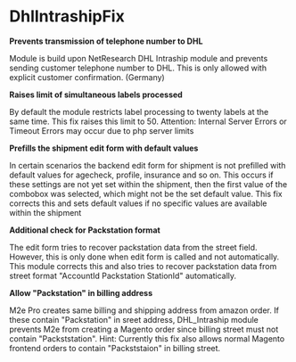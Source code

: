 # DhlIntrashipFix

**Prevents transmission of telephone number to DHL**

Module is build upon NetResearch DHL Intraship module and prevents sending customer telephone number to DHL.
This is only allowed with explicit customer confirmation. (Germany)

**Raises limit of simultaneous labels processed**

By default the module restricts label processing to twenty labels at the same time.
This fix raises this limit to 50. Attention: Internal Server Errors or Timeout Errors may occur due to php server limits

**Prefills the shipment edit form with default values**

In certain scenarios the backend edit form for shipment is not prefilled with default values for agecheck, profile, insurance and so on.
This occurs if these settings are not yet set within the shipment, then the first value of the combobox was selected, which might not be the set default value.
This fix corrects this and sets default values if no specific values are available within the shipment

**Additional check for Packstation format**

The edit form tries to recover packstation data from the street field. However, this is only done when edit form is called and not automatically.
This module corrects this and also tries to recover packstation data from street format "AccountId Packstation StationId" automatically.

**Allow "Packstation" in billing address**

M2e Pro creates same billing and shipping address from amazon order. If these contain "Packstation" in sreet address, DHL_Intraship module prevents M2e from creating a Magento order since billing street must not contain "Packststation".
Hint: Currently this fix also allows normal Magento frontend orders to contain "Packststaion" in billing street.
